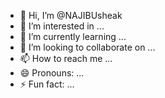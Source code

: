 - 👋 Hi, I’m @NAJIBUsheak
- 👀 I’m interested in ...
- 🌱 I’m currently learning ...
- 💞️ I’m looking to collaborate on ...
- 📫 How to reach me ...
- 😄 Pronouns: ...
- ⚡ Fun fact: ...

<!---
NAJIBUsheak/NAJIBUsheak is a ✨ special ✨ repository because its `README.md` (this file) appears on your GitHub profile.
You can click the Preview link to take a look at your changes.
--->
